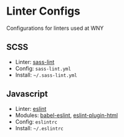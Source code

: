 # Linter Configs

Configurations for linters used at WNY

## SCSS

* Linter: [sass-lint](https://github.com/sasstools/sass-lint)
* Config: `sass-lint.yml`
* Install: `~/.sass-lint.yml`

## Javascript

* Linter: [eslint](https://github.com/eslint/eslint)
* Modules: [babel-eslint](https://github.com/babel/babel-eslint), [eslint-plugin-html](https://github.com/BenoitZugmeyer/eslint-plugin-html)
* Config: `eslintrc`
* Install: `~/.eslintrc`
